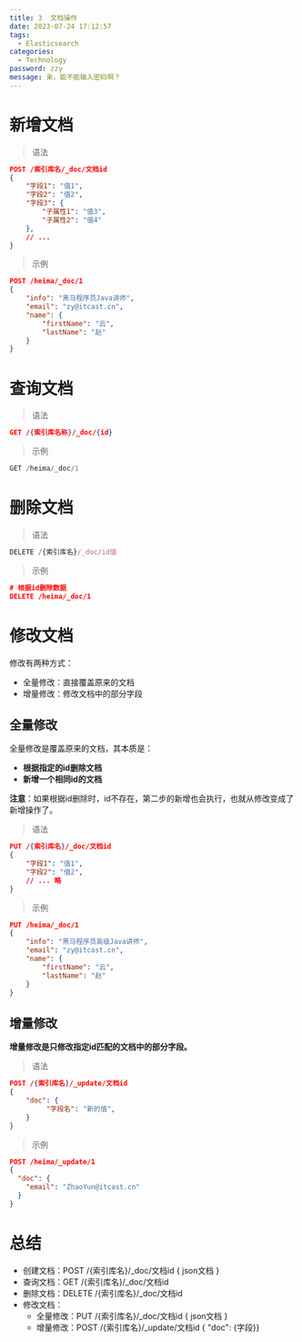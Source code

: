 ```yaml
---
title: 3  文档操作
date: 2023-07-24 17:12:57
tags: 
  - Elasticsearch
categories: 
  - Technology
password: zzy   
message: 亲，能不能输入密码啊？
---
```


# 新增文档

> 语法

```json
POST /索引库名/_doc/文档id
{
    "字段1": "值1",
    "字段2": "值2",
    "字段3": {
        "子属性1": "值3",
        "子属性2": "值4"
    },
    // ...
}
```

> 示例 

```json
POST /heima/_doc/1
{
    "info": "黑马程序员Java讲师",
    "email": "zy@itcast.cn",
    "name": {
        "firstName": "云",
        "lastName": "赵"
    }
}
```



# 查询文档

> 语法 

```json
GET /{索引库名称}/_doc/{id}
```

> 示例

```js
GET /heima/_doc/1
```



# 删除文档

> 语法 

```js
DELETE /{索引库名}/_doc/id值
```

> 示例 

```json
# 根据id删除数据
DELETE /heima/_doc/1
```

# 修改文档

修改有两种方式：

- 全量修改：直接覆盖原来的文档
- 增量修改：修改文档中的部分字段

## 全量修改

全量修改是覆盖原来的文档，其本质是：

- **根据指定的id删除文档**
- **新增一个相同id的文档**

**注意**：如果根据id删除时，id不存在，第二步的新增也会执行，也就从修改变成了新增操作了。

> 语法

```json
PUT /{索引库名}/_doc/文档id
{
    "字段1": "值1",
    "字段2": "值2",
    // ... 略
}
```

> 示例

```json
PUT /heima/_doc/1
{
    "info": "黑马程序员高级Java讲师",
    "email": "zy@itcast.cn",
    "name": {
        "firstName": "云",
        "lastName": "赵"
    }
}
```

## 增量修改

**增量修改是只修改指定id匹配的文档中的部分字段。**

> 语法 

```json
POST /{索引库名}/_update/文档id
{
    "doc": {
         "字段名": "新的值",
    }
}
```

> 示例

```json
POST /heima/_update/1
{
  "doc": {
    "email": "ZhaoYun@itcast.cn"
  }
}
```

# 总结

- 创建文档：POST /{索引库名}/_doc/文档id   { json文档 }
- 查询文档：GET /{索引库名}/_doc/文档id
- 删除文档：DELETE /{索引库名}/_doc/文档id
- 修改文档：
  - 全量修改：PUT /{索引库名}/_doc/文档id { json文档 }
  - 增量修改：POST /{索引库名}/_update/文档id { "doc": {字段}}